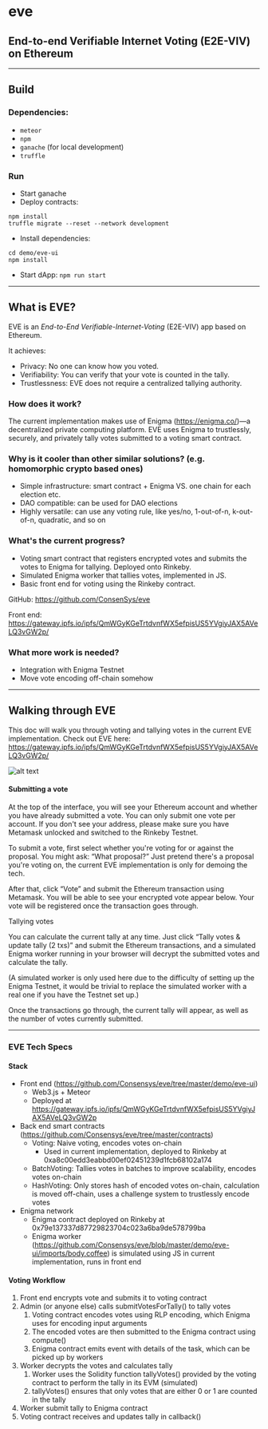 # eve
## End-to-end Verifiable Internet Voting (E2E-VIV) on Ethereum

---

## Build

### Dependencies:
  - `meteor`
  - `npm`
  - `ganache` (for local development)
  - `truffle`

### Run
- Start ganache
- Deploy contracts:
```
npm install
truffle migrate --reset --network development
```
- Install dependencies:
```
cd demo/eve-ui
npm install
```
- Start dApp: `npm run start`

---

## What is EVE?

EVE is an *End-to-End Verifiable-Internet-Voting* (E2E-VIV) app based on Ethereum.

It achieves:

* Privacy: No one can know how you voted.
* Verifiability: You can verify that your vote is counted in the tally.
* Trustlessness: EVE does not require a centralized tallying authority.

### How does it work?

The current implementation makes use of Enigma (https://enigma.co/)—a decentralized private computing platform. EVE uses Enigma to trustlessly, securely, and privately tally votes submitted to a voting smart contract.

### Why is it cooler than other similar solutions? (e.g. homomorphic crypto based ones)

* Simple infrastructure: smart contract + Enigma VS. one chain for each election etc.
* DAO compatible: can be used for DAO elections
* Highly versatile: can use any voting rule, like yes/no, 1-out-of-n, k-out-of-n, quadratic, and so on

### What's the current progress?

* Voting smart contract that registers encrypted votes and submits the votes to Enigma for tallying. Deployed onto Rinkeby.
* Simulated Enigma worker that tallies votes, implemented in JS.
* Basic front end for voting using the Rinkeby contract.

GitHub: https://github.com/ConsenSys/eve

Front end: https://gateway.ipfs.io/ipfs/QmWGyKGeTrtdvnfWX5efpisUS5YVgiyJAX5AVeLQ3vGW2p/

### What more work is needed?

* Integration with Enigma Testnet
* Move vote encoding off-chain somehow

---

## Walking through EVE

This doc will walk you through voting and tallying votes in the current EVE implementation.
Check out EVE here: https://gateway.ipfs.io/ipfs/QmWGyKGeTrtdvnfWX5efpisUS5YVgiyJAX5AVeLQ3vGW2p/

![alt text](https://github.com/ConsenSys/eve/blob/master/EVEDemoImage.png)

#### Submitting a vote

At the top of the interface, you will see your Ethereum account and whether you have already submitted a vote. You can only submit one vote per account. If you don't see your address, please make sure you have Metamask unlocked and switched to the Rinkeby Testnet.

To submit a vote, first select whether you're voting for or against the proposal. You might ask: “What proposal?” Just pretend there's a proposal you're voting on, the current EVE implementation is only for demoing the tech.

After that, click “Vote” and submit the Ethereum transaction using Metamask. You will be able to see your encrypted vote appear below. Your vote will be registered once the transaction goes through.

Tallying votes

You can calculate the current tally at any time. Just click “Tally votes & update tally (2 txs)” and submit the Ethereum transactions, and a simulated Enigma worker running in your browser will decrypt the submitted votes and calculate the tally.

(A simulated worker is only used here due to the difficulty of setting up the Enigma Testnet, it would be trivial to replace the simulated worker with a real one if you have the Testnet set up.)

Once the transactions go through, the current tally will appear, as well as the number of votes currently submitted.

---

### EVE Tech Specs

#### Stack

* Front end (https://github.com/Consensys/eve/tree/master/demo/eve-ui)
    * Web3.js + Meteor
    * Deployed at https://gateway.ipfs.io/ipfs/QmWGyKGeTrtdvnfWX5efpisUS5YVgiyJAX5AVeLQ3vGW2p
* Back end smart contracts (https://github.com/Consensys/eve/tree/master/contracts)
    * Voting: Naive voting, encodes votes on-chain
        * Used in current implementation, deployed to Rinkeby at 0xa8c00edd3eabbd00ef02451239d1fcb68102a174
    * BatchVoting: Tallies votes in batches to improve scalability, encodes votes on-chain
    * HashVoting: Only stores hash of encoded votes on-chain, calculation is moved off-chain, uses a challenge system to trustlessly encode votes
* Enigma network
    * Enigma contract deployed on Rinkeby at 0x79e137337d87729823704c023a6ba9de578799ba
    * Enigma worker (https://github.com/Consensys/eve/blob/master/demo/eve-ui/imports/body.coffee) is simulated using JS in current implementation, runs in front end

#### Voting Workflow

1. Front end encrypts vote and submits it to voting contract
2. Admin (or anyone else) calls submitVotesForTally() to tally votes
    1. Voting contract encodes votes using RLP encoding, which Enigma uses for encoding input arguments
    2. The encoded votes are then submitted to the Enigma contract using compute()
    3. Enigma contract emits event with details of the task, which can be picked up by workers
3. Worker decrypts the votes and calculates tally
    1. Worker uses the Solidity function tallyVotes() provided by the voting contract to perform the tally in its EVM (simulated)
    2. tallyVotes() ensures that only votes that are either 0 or 1 are counted in the tally
4. Worker submit tally to Enigma contract
5. Voting contract receives and updates tally in callback()




